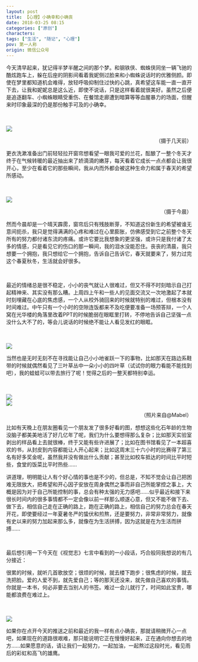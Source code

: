 ```yaml
---
layout: post
title: 【心理】小确幸和小确丧
date: 2018-03-25 08:15
categories: ["原创"]
characters: 
tags: ["生活", "随记", "心理"]
pov: 第一人称
origin: 微信公众号
---
```


今天清早起来，犹记得半梦半醒之间的那个梦。和钢铁侠、蜘蛛侠同坐一辆飞驰的酷炫跑车上，躲在后座的阴影间看着我妮侧过脸来和小蜘蛛说话时的优雅侧颜。即使在梦里都知道机会难得，放轻呼吸抑制住过快的心跳，真希望这车能一直一直开下去，让我和妮妮总是这么近，即使不说话，只是这样看着就很美好。虽然之后便是追逐翻车、小蜘蛛眼睛受重伤、在餐馆走廊遭到暗算等等血腥暴力的场面，但醒来时印象最深的仍是那份触手可及的小确幸。

<br><br>
![](https://mmbiz.qpic.cn/mmbiz_jpg/qTfsuQibtBYhhKtIBLVqjCibJcgRHicYCMbcRRAicVg6v7XueRycr63DdjDEYBo5XeF0RYZQPmEVyQp5TDo8GfszmA/640?wx_fmt=jpeg&tp=webp&wxfrom=5&wx_lazy=1)
<br>

<p style="text-indent: 0em; text-align: right;">（摄于几天前）</p>

更衣洗漱准备出门前轻轻拉开窗帘想看望一眼我可爱的兰花，酝酿了一整个冬天才终于在气候转暖的最近抽出来了娇滴滴的嫩芽，每天看着它成长一点点都会让我很开心，至少在看着它的那些瞬间，我从内而外都会被这种生命力和属于春天的希望所感动。

<br><br>
![](https://mmbiz.qpic.cn/mmbiz_jpg/qTfsuQibtBYhhKtIBLVqjCibJcgRHicYCMbC5tXPxmqhLblB3pysqkcqNzG6wTluLwan4WyibY9nLRQ2kSMr0hJm3Q/640?wx_fmt=jpeg&tp=webp&wxfrom=5&wx_lazy=1)
<br>

<p style="text-indent: 0em; text-align: right;">（摄于今晨）</p>

然而今晨却是一个晴天霹雳，窗帘后只有残肢断芽，不知道这份新生的希望被谁无意间扼杀，我只是觉得满满的心疼和难过在心里膨胀，仿佛感受到它之前整个冬天所有的努力都付诸东流的疼痛。或许它要比我想象的更坚强，或许只是我付诸了太多的情感，只是看见它的伤口的那一瞬间，我的泪水没能忍住。丧丧的清晨，我只想要一个拥抱，我只想给它一个拥抱，告诉自己告诉它，春天就要来了，努力过完这个春夏秋冬，生活就会好很多。

<br>

最近的情绪总是很不稳定，小小的丧气就让人很难过，但又不得不时刻暗示自己打起精神来、其实没有那么糟。上周四上午和一些人的见面交流又一次地激起了本就时刻埋藏在心底的焦虑感，一个人从校外骑回来的时候就特别的难过，但根本没有时间难过。中午只有一个小时的空隙连饭都来不及吃便要准备一场预答辩，一个人窝在光华楼的角落里改着PPT的时候脆弱在眼眶里打转，不停地告诉自己坚强一点没什么大不了的，等会儿说话的时候绝不能让人看见发红的眼眶。

<br><br>
![](https://mmbiz.qpic.cn/mmbiz_jpg/qTfsuQibtBYhhKtIBLVqjCibJcgRHicYCMbd2dnThASgEibq9wewdzRvay7xcS1FvAXJcluupCU5sozRvhQ7dia9wGg/640?wx_fmt=jpeg&tp=webp&wxfrom=5&wx_lazy=1)
<br>

当然也是无时无刻不在寻找能让自己小小地雀跃一下的事物，比如那天在路边系鞋带的时候就偶然看见了三叶草丛中一朵小小的四叶草（试试你的眼力看能不能找到吧），我的蛙蛙可以带去旅行了呢！觉得之后的一整天都特别幸运。

<br><br>
![](https://mmbiz.qpic.cn/mmbiz_jpg/qTfsuQibtBYhhKtIBLVqjCibJcgRHicYCMbf305ch2k0Qvo2qlHx0cUS2jEEeyWAjicqAIqCAeI2ibjeecQdpuYdOUg/640?wx_fmt=jpeg&tp=webp&wxfrom=5&wx_lazy=1)
<br>
![](https://mmbiz.qpic.cn/mmbiz_jpg/qTfsuQibtBYhhKtIBLVqjCibJcgRHicYCMbvg3jGDgWSiaaibXqasmcGKCurJw7hRNpCzMfpjCEbCoBhDNRGxF2dYNA/640?wx_fmt=jpeg&tp=webp&wxfrom=5&wx_lazy=1)
<br>

<p style="text-indent: 0em; text-align: right;">（照片来自@Mabel）</p>

比如有天晚上在朋友圈看见一个朋友发了很多好看的图，想想这些化石年龄的生物没脑子都美美地活了好几亿年了呢，我们为什么要想得那么复杂；比如那天实验室剥出的样品看上去就很棒，终于又能有些许进展了；比如在图书馆看见了一本超喜欢的书，从封皮到内容都能让人开心起来；比如这周末三十六小时的比赛得了第三名有好多奖金呢，虽然我并没有做出什么贡献；甚至比如校车抵达的时间比平时短些，食堂的饭菜比平时热些……

讲道理，明明能让人有个好心情的事也是不少的，但总是，不知不觉会让自己把困难无限放大，把希望和开心因子安放在周身偶然之事而非自己所能掌控之事上，大概是因为对于自己所能控制的事，总会有种太强的无力感吧……似乎最近和接下来很长时间内的很多事情都不一定会像以前一样那么顺遂心意，但又不能不做下去、做下去，相信自己走在正确的路上，跑在正确的路上，相信自己的努力总会在春天开花，即使要经过一年夏暑冬严的蛰伏和煎熬，还是要努力，非常非常努力，就像有史以来的努力加起来那么多，就像在为生活拼搏，因为这就是在为生活而拼搏……

<br>

最后想引用一下今天在《视觉志》七言中看到的一小段话，巧合般同我想说的有几分接近：

很累的时候，就听几首歌放空；很烦的时候，就去楼下跑步；很焦虑的时候，就去洗把脸。爱的人爱不到，就先爱自己；等的那天还没来，就先做自己喜欢的事情。你就是一本书，何必非要去当别人的书签。难过一会儿就行了，时间如此宝贵，哪能都浪费在难过上。

<br><br>
![](https://mmbiz.qpic.cn/mmbiz_jpg/qTfsuQibtBYhhKtIBLVqjCibJcgRHicYCMbyJBPDhIBKclQ5kyTxCvZQF2EsTPl7fjgKXBF4SY9KAZ2X37V30zO2w/640?wx_fmt=jpeg&tp=webp&wxfrom=5&wx_lazy=1)
<br>

如果你在点开今天的推送之前和最近的我一样有点小确丧，那就请稍微开心一点吧，如果现在的道路很艰难，那只能说明它正在慢慢好起来，正在通向你想去的地方……如果愿意的话，请让我们一起努力，一起加油，一起熬过这段时光，看见雨后的彩虹和高飞的雄鹰。

